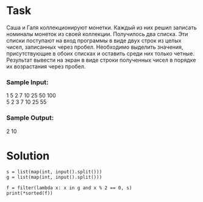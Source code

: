 # Task

Саша и Галя коллекционируют монетки. Каждый из них решил записать номиналы монеток из своей коллекции. Получилось два списка. Эти списки поступают на вход программы в виде двух строк из целых чисел, записанных через пробел. Необходимо выделить значения, присутствующие в обоих списках и оставить среди них только четные. Результат вывести на экран в виде строки полученных чисел в порядке их возрастания через пробел.


### Sample Input:

1 5 2 7 10 25 50 100  
5 2 3 7 10 25 55

### Sample Output:

2 10

# Solution
```
s = list(map(int, input().split()))
g = list(map(int, input().split()))

f = filter(lambda x: x in g and x % 2 == 0, s)
print(*sorted(f))
```